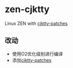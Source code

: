 # zen-cjktty

Linux ZEN with [cjktty-patches](https://github.com/zhmars/cjktty-patches)

## 改动

- 使用O2优化级别进行编译
- 添加[cjktty-patches](https://github.com/zhmars/cjktty-patches)
